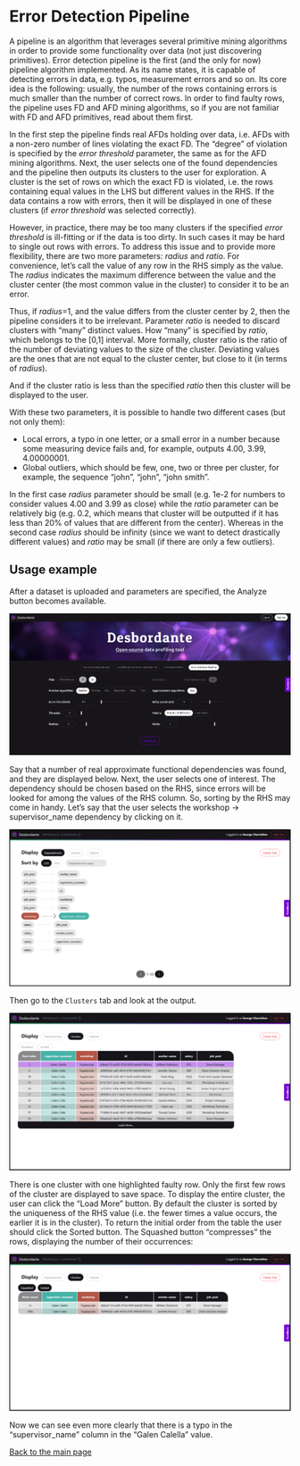 # Error Detection Pipeline

A pipeline is an algorithm that leverages several primitive mining algorithms in order to provide some functionality over data (not just discovering primitives). Error detection pipeline is the first (and the only for now) pipeline algorithm implemented. As its name states, it is capable of detecting errors in data, e.g. typos, measurement errors and so on. Its core idea is the following: usually, the number of the rows containing errors is much smaller than the number of correct rows. In order to find faulty rows, the pipeline uses FD and AFD mining algorithms, so if you are not familiar with FD and AFD primitives, read about them first.

In the first step the pipeline finds real AFDs holding over data, i.e. AFDs with a non-zero number of lines violating the exact FD. The “degree” of violation is specified by the _error threshold_ parameter, the same as for the AFD mining algorithms. Next, the user selects one of the found dependencies and the pipeline then outputs its clusters to the user for exploration. A cluster is the set of rows on which the exact FD is violated, i.e. the rows containing equal values in the LHS but different values in the RHS. If the data contains a row with errors, then it will be displayed in one of these clusters (if _error threshold_ was selected correctly).

However, in practice, there may be too many clusters if the specified  _error threshold_ is ill-fitting or if the data is too dirty. In such cases it may be hard to single out rows with errors. To address this issue and to provide more flexibility, there are two more parameters: _radius_ and _ratio_. For convenience, let’s call the value of any row in the RHS simply as the value. The _radius_ indicates the maximum difference between the value and the cluster center (the most common value in the cluster) to consider it to be an error.

Thus, if _radius_=1, and the value differs from the cluster center by 2, then the pipeline considers it to be irrelevant. Parameter  _ratio_ is needed to discard clusters with “many” distinct values. How “many” is specified by _ratio_, which belongs to the [0,1] interval. More formally, cluster ratio is the ratio of the number of deviating values to the size of the cluster. Deviating values are the ones that are not equal to the cluster center, but close to it (in terms of _radius_).

And if the cluster ratio is less than the specified _ratio_ then this cluster will be displayed to the user.

With these two parameters, it is possible to handle two different cases (but not only them):
* Local errors, a typo in one letter, or a small error in a number because some measuring device fails and, for example, outputs 4.00, 3.99, 4.00000001.
* Global outliers, which should be few, one, two or three per cluster, for example, the sequence “john”, “john”, “john smith”.

In the first case _radius_ parameter should be small (e.g. 1e-2 for numbers to consider values 4.00 and 3.99 as close) while the _ratio_ parameter can be relatively big (e.g. 0.2, which means that cluster will be outputted if it has less than 20% of values that are different from the center). Whereas in the second case _radius_ should be infinity (since we want to detect drastically different values) and _ratio_ may be small (if there are only a few outliers).  

## Usage example

After a dataset is uploaded and parameters are specified, the Analyze button becomes available.

<p>
<img src="../images/main-screen.png"/>
</p>

Say that a number of real approximate functional dependencies was found, and they are displayed below. Next, the user selects one of interest. The dependency should be chosen based on the RHS, since errors will be looked for among the values of the RHS column. So, sorting by the RHS may come in handy. Let’s say that the user selects the workshop -> supervisor_name dependency by clicking on it.

<p>
<img src="../images/pipeline-fd-list.png"/>
</p>


Then go to the `Clusters` tab and look at the output.

<p>
<img src="../images/pipeline-full-snippet.png"/>
</p>


There is one cluster with one highlighted faulty row. Only the first few rows of the cluster are displayed to save space. To display the entire cluster, the user can click the “Load More” button. By default the cluster is sorted by the uniqueness of the RHS value (i.e. the fewer times a value occurs, the earlier it is in the cluster). To return the initial order from the table the user should click the Sorted button. The Squashed button  “compresses” the rows, displaying the number of their occurrences:

<p>
<img src="../images/pipeline-clusters-compressed.png"/>
</p>


Now we can see even more clearly that there is a typo in the “supervisor_name” column in the “Galen Calella” value.


[Back to the main page](../index.md)

